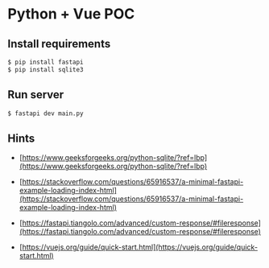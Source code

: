 # Python + Vue POC

## Install requirements

```bash
$ pip install fastapi
$ pip install sqlite3
```

## Run server
```bash
$ fastapi dev main.py
```

## Hints

- [https://www.geeksforgeeks.org/python-sqlite/?ref=lbp](https://www.geeksforgeeks.org/python-sqlite/?ref=lbp)

- [https://stackoverflow.com/questions/65916537/a-minimal-fastapi-example-loading-index-html](https://stackoverflow.com/questions/65916537/a-minimal-fastapi-example-loading-index-html)

- [https://fastapi.tiangolo.com/advanced/custom-response/#fileresponse](https://fastapi.tiangolo.com/advanced/custom-response/#fileresponse)

- [https://vuejs.org/guide/quick-start.html](https://vuejs.org/guide/quick-start.html)